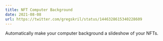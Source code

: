 ```yaml
---
title: NFT Computer Background
date: 2021-08-08
url: https://twitter.com/gregskril/status/1446328615340228609
---
```


Automatically make your computer background a slideshow of your NFTs.
